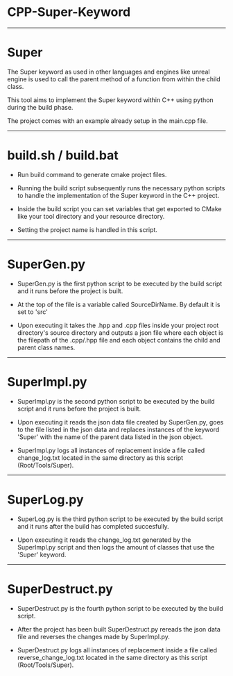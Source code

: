 # CPP-Super-Keyword
--------------------------------------------------------------------------------------------------
# Super

   The Super keyword as used in other languages and engines like unreal engine is used to call
   the parent method of a function from within the child class.

   This tool aims to implement the Super keyword within C++ using python during the build phase.
   
   The project comes with an example already setup in the main.cpp file.
    
--------------------------------------------------------------------------------------------------
# build.sh / build.bat

  * Run build command to generate cmake project files.
    
  * Running the build script subsequently runs the necessary python scripts to
    handle the implementation of the Super keyword in the C++ project.
    
  * Inside the build script you can set variables that get exported to CMake like your tool
    directory and your resource directory.
    
  * Setting the project name is handled in this script. 
    
--------------------------------------------------------------------------------------------------
# SuperGen.py

  * SuperGen.py is the first python script to be executed by the build script and it runs
    before the project is built.
    
  * At the top of the file is a variable called SourceDirName. By default it is set to 'src'
    
  * Upon executing it takes the .hpp and .cpp files inside your project root directory's
    source directory and outputs a json file where each object is the filepath of the .cpp/.hpp
    file and each object contains the child and parent class names.
  
--------------------------------------------------------------------------------------------------
# SuperImpl.py

  * SuperImpl.py is the second python script to be executed by the build script and it runs
    before the project is built.
    
  * Upon executing it reads the json data file created by SuperGen.py, goes to the file listed
    in the json data and replaces instances of the keyword 'Super' with the name of the parent
    data listed in the json object.
    
  * SuperImpl.py logs all instances of replacement inside a file called change_log.txt located
    in the same directory as this script (Root/Tools/Super).
    
--------------------------------------------------------------------------------------------------
# SuperLog.py

  * SuperLog.py is the third python script to be executed by the build script and it runs after
    the build has completed succesfully.
    
  * Upon executing it reads the change_log.txt generated by the SuperImpl.py script and then
    logs the amount of classes that use the 'Super' keyword.
    
--------------------------------------------------------------------------------------------------
# SuperDestruct.py

  * SuperDestruct.py is the fourth python script to be executed by the build script.
    
  * After the project has been built SuperDestruct.py rereads the json data file and reverses
    the changes made by SuperImpl.py.
    
  * SuperDestruct.py logs all instances of replacement inside a file called reverse_change_log.txt
    located in the same directory as this script (Root/Tools/Super).
    

    
